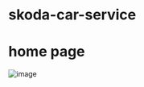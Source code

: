 # skoda-car-service
# home page 
![image](https://github.com/user-attachments/assets/13fb614f-9ac2-429c-9a2b-ff6e4be173f1)

